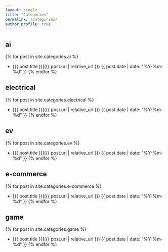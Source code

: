 ```yaml
---
layout: single
title: "Categories"
permalink: /categories/
author_profile: true
---
```


## ai
{% for post in site.categories.ai %}
- [{{ post.title }}]({{ post.url | relative_url }}) <span class="post-meta">{{ post.date | date: "%Y-%m-%d" }}</span>
{% endfor %}

## electrical
{% for post in site.categories.electrical %}
- [{{ post.title }}]({{ post.url | relative_url }}) <span class="post-meta">{{ post.date | date: "%Y-%m-%d" }}</span>
{% endfor %}

## ev
{% for post in site.categories.ev %}
- [{{ post.title }}]({{ post.url | relative_url }}) <span class="post-meta">{{ post.date | date: "%Y-%m-%d" }}</span>
{% endfor %}

## e-commerce
{% for post in site.categories.e-commerce %}
- [{{ post.title }}]({{ post.url | relative_url }}) <span class="post-meta">{{ post.date | date: "%Y-%m-%d" }}</span>
{% endfor %}

## game
{% for post in site.categories.game %}
- [{{ post.title }}]({{ post.url | relative_url }}) <span class="post-meta">{{ post.date | date: "%Y-%m-%d" }}</span>
{% endfor %}